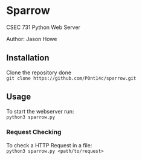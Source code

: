 # Sparrow


CSEC 731 Python Web Server


Author: Jason Howe


## Installation

Clone the repository done </br>
`git clone https://github.com/P0nt14c/sparrow.git`


## Usage 
To start the webserver run: </br>
`python3 sparrow.py`

### Request Checking
To check a HTTP Request in a file: </br>
`python3 sparrow.py <path/to/request>`